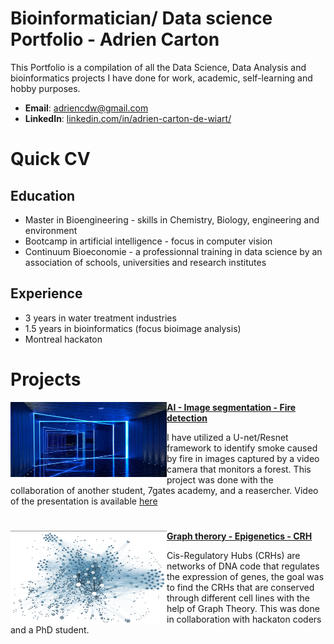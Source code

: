 # Bioinformatician/ Data science Portfolio - Adrien Carton 
This Portfolio is a compilation of all the Data Science, Data Analysis and bioinformatics projects I have done for work, academic, self-learning and hobby purposes. 

- **Email**: [adriencdw@gmail.com](adriencdw@gmail.com)
- **LinkedIn**: [linkedin.com/in/adrien-carton-de-wiart/](https://www.linkedin.com/in/adrien-carton-de-wiart/)

# Quick CV
## Education
- Master in Bioengineering - skills in Chemistry, Biology, engineering and environment
- Bootcamp in artificial intelligence - focus in computer vision 
- Continuum Bioeconomie - a professionnal training in data science by an association of schools, universities and research institutes

## Experience
- 3 years in water treatment industries
- 1.5 years in bioinformatics (focus bioimage analysis)
- Montreal hackaton 


# Projects

<img align="left" width="250" height="120" src="https://github.com/adriencdw/Portfolio/blob/main/thumbnail1.jpg"> **[AI - Image segmentation - Fire detection](https://github.com/adriencdw/FireForest)**

I have utilized a U-net/Resnet framework to identify smoke caused by fire in images captured by a video camera that monitors a forest. This project was done with the collaboration of another student, 7gates academy, and a reasercher. Video of the presentation is available [here](https://www.youtube.com/watch?v=siM5Gf00ndk&ab_channel=7GateAcademy)



#  

<img align="left" width="250" height="150" src="https://github.com/adriencdw/Portfolio/blob/main/thumbnail2.png"> **[Graph therory - Epigenetics - CRH](https://github.com/adriencdw/Epigenetics-Pattern-Graph-Theory)**

Cis-Regulatory Hubs (CRHs) are networks of DNA code that regulates the expression of genes, the goal was to find the CRHs that are conserved through different cell lines with the help of Graph Theory. This was done in collaboration with hackaton coders and a PhD student.

